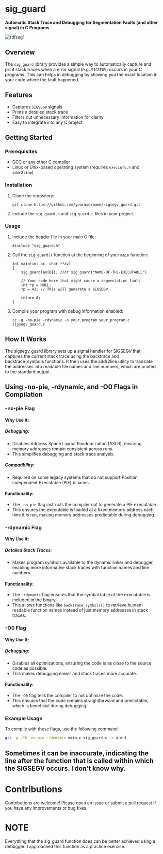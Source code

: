 # sig_guard

**Automatic Stack Trace and Debugging for Segmentation Faults (and other signal) in C Programs**

![fdfseg1](https://github.com/user-attachments/assets/dfcf3c5a-7fe1-4977-baf5-1e9d4e3bfc11)

## Overview

The `sig_guard` library provides a simple way to automatically capture and print stack traces when a error signal (e.g. `SIGSEGV`) occurs in your C programs.
This can helps in debugging by showing you the exact location in your code where the fault happened.

## Features

- Captures `SIGSEGV` signals
- Prints a detailed stack trace
- Filters out unnecessary information for clarity
- Easy to integrate into any C project

## Getting Started

### Prerequisites

- GCC or any other C compiler
- Linux or Unix-based operating system (requires `execinfo.h` and `addr2line`)

### Installation

1. Clone the repository:
    ```
    git clone https://github.com/yourusername/sigsegv_guard.git
    ```

2. Include the `sig_guard.h` and `sig_guard.c` files in your project.

### Usage

1. Include the header file in your main C file:

    ```
    #include "sig_guard.h"
    ```

2. Call the `sig_guard()` function at the beginning of your `main` function:

    ```
    int main(int ac, char **av)
    {
        sig_guard(av[0]); //or sig_guard("NAME-OF-THE-EXECUTABLE")

        // Your code here that might cause a segmentation fault
        int *p = NULL;
        *p = 42; // This will generate a SIGSEGV

        return 0;
    }
    ```

3. Compile your program with debug information enabled:

    ```
    cc -g -no-pie -rdynamic -o your_program your_program.c sigsegv_guard.c
    ```

## How It Works
The sigsegv_guard library sets up a signal handler for SIGSEGV that captures the current stack trace using the backtrace and backtrace_symbols functions.
It then uses the addr2line utility to translate the addresses into readable file names and line numbers, which are printed to the standard output.

## Using -no-pie, -rdynamic, and -O0 Flags in Compilation

### -no-pie Flag

#### Why Use It:

##### Debugging:
- Disables Address Space Layout Randomization (ASLR), ensuring memory addresses remain consistent across runs.
- This simplifies debugging and stack trace analysis.

##### Compatibility:
- Required on some legacy systems that do not support Position Independent Executable (PIE) binaries.

#### Functionality:
- The `-no-pie` flag instructs the compiler not to generate a PIE executable.
- This ensures the executable is loaded at a fixed memory address each time it is run, making memory addresses predictable during debugging.

### -rdynamic Flag

#### Why Use It:

##### Detailed Stack Traces:
- Makes program symbols available to the dynamic linker and debugger, enabling more informative stack traces with function names and line numbers.

#### Functionality:
- The `-rdynamic` flag ensures that the symbol table of the executable is included in the binary.
- This allows functions like `backtrace_symbols()` to retrieve human-readable function names instead of just memory addresses in stack traces.

### -O0 Flag

#### Why Use It:

##### Debugging:
- Disables all optimizations, ensuring the code is as close to the source code as possible.
- This makes debugging easier and stack traces more accurate.

#### Functionality:
- The `-O0` flag tells the compiler to not optimize the code.
- This ensures that the code remains straightforward and predictable, which is beneficial during debugging.

### Example Usage
To compile with these flags, use the following command:

```sh
gcc -g -O0 -no-pie -rdynamic main.c sig_guard.c -o a.out
```

## Sometimes it can be inaccurate, indicating the line after the function that is called within which the SIGSEGV occurs. I don't know why.

# Contributions
Contributions are welcome! Please open an issue or submit a pull request if you have any improvements or bug fixes.

# NOTE
Everything that the sig_guard function does can be better achieved using a debugger.
I approached this function as a practice exercise.
